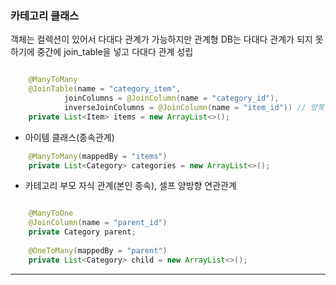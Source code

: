 ### 카테고리 클래스

객체는 컬렉션이 있어서 다대다 관계가 가능하지만 관계형 DB는 다대다 관계가 되지 못하기에 중간에 join_table을 넣고 다대다 관계 성립

```java

    @ManyToMany
    @JoinTable(name = "category_item",
            joinColumns = @JoinColumn(name = "category_id"),
            inverseJoinColumns = @JoinColumn(name = "item_id")) // 양쪽 다 id 매핑을 해줘야 한다
    private List<Item> items = new ArrayList<>();

```

- 아이템 클래스(종속관계)

```java
    @ManyToMany(mappedBy = "items")
    private List<Category> categories = new ArrayList<>();
```

- 카테고리 부모 자식 관계(본인 종속), 셀프 양방향 연관관계

```java

    @ManyToOne
    @JoinColumn(name = "parent_id")
    private Category parent;
    
    @OneToMany(mappedBy = "parent")
    private List<Category> child = new ArrayList<>();

```

---



